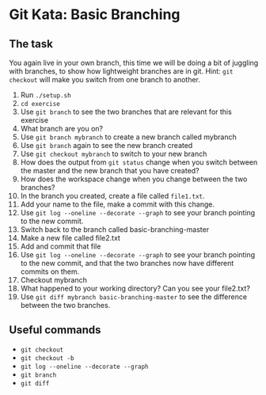 # Git Kata: Basic Branching
## The task
You again live in your own branch, this time we will be doing a bit of juggling with branches, to show how lightweight branches are in git.
Hint: `git checkout` will make you switch from one branch to another.

1. Run `./setup.sh`
1. `cd exercise`
1. Use `git branch` to see the two branches that are relevant for this exercise
1. What branch are you on?
1. Use `git branch mybranch` to create a new branch called mybranch
1. Use `git branch` again to see the new branch created
1. Use `git checkout mybranch` to switch to your new branch
1. How does the output from `git status` change when you switch between the master and the new branch that you have created? 
1. How does the workspace change when you change between the two branches?
1. In the branch you created, create a file called `file1.txt`.
1. Add your name to the file, make a commit with this change.
1. Use `git log --oneline --decorate --graph` to see your branch pointing to the new commit.
1. Switch back to the branch called basic-branching-master
1. Make a new file called file2.txt
1. Add and commit that file
1. Use `git log --oneline --decorate --graph` to see your branch pointing to the new commit, and that the two branches now have different commits on them.
1. Checkout mybranch
1. What happened to your working directory? Can you see your file2.txt?
1. Use `git diff mybranch basic-branching-master` to see the difference between the two branches.

## Useful commands
- `git checkout`
- `git checkout -b`
- `git log --oneline --decorate --graph`
- `git branch`
- `git diff`

